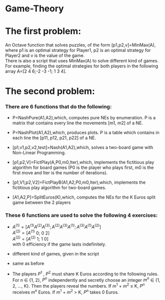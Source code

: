 # Game-Theory


# The first problem:
An Octave function that solves puzzles, of the form [p1,p2,v]=MinMax(A),
where p1 is an optimal strategy for Player1, p2 is an optimal strategy for Player2 and v is the value of the game.  
There is also a script that uses MinMax(A) to solve different kind of games. For example, finding the optimal strategies for both players
in the following  array A=[2 4 6;-2 -3 -1; 1 3 4].


# The second problem:
### There are 6 functions that do the following:
* P=NashPure(A1,A2),which, computes pure NEs by enumeration. P is a matrix that contains every
line the movements [m1, m2] of a NE.  

* P=NashPlot(A1,A2),which, produces plots. P is a table which contains in each line the [p11, p12, p21, p22] of a NE.

* [p1,v1,p2,v2,test]=Nash(A1,A2),which, solves a two-board game with Non-Linear Programming.

* [p1,p2,V]=FictPlay(A,P0,m0,Iter),which, implements the fictitious play algorithm for board games (P0 is the player who plays first, m0
is the first move and Iter is the number of iterations).

* [p1,V1,p2,V2]=FictPlayB(A1,A2,P0,m0,Iter),which, implements the fictitious play algorithm for two-board games.
 
* [A1,A2,P]=SplitEuros(K),which, computes the NEs for the K Euros split game between the 2 players 

### These 6 functions are used to solve the following 4 exercises:
* $A^{(1)} =[A^{(1)} A^{(2)} A^{(3)};A^{(2)} A^{(3)} A^{(1)};A^{(3)} A^{(1)} A^{(2)}]$  
 $A^{(2)} =[A^{(1)}$ 0; 0 2]  
$A^{(2)} =[A^{(2)}$ 1; 1 0]  
with 0 efficiency if the game lasts indefinitely.  

* different kind of games, given in the script

* same as before  

* The players $P^1$ , $P^2$  must share K Euros according to the following rules.  
  For n ∈ {1, 2}, $P^n$ independently and secretly choose an integer $m^n$  ∈ {1, 2, ..., K}.
Then the players reveal the numbers.
If $m^1$  + $m^2$ ≤ K, $P^n$  receives $m^n$  Euros. If $m^1$  + $m^2$  > K, $P^n$  takes 0 Euros.
